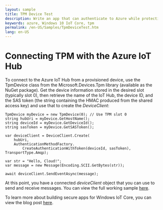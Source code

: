 ```yaml
---
layout: sample
title: TPM Device Test
description: Write an app that can authenticate to Azure while protecting the security-sensitive information on the device
keywords: azure, Windows 10 IoT Core, tpm
permalink: /en-US/Samples/TpmDeviceTest.htm
lang: en-US
---
```


# Connecting TPM with the Azure IoT Hub

To connect to the Azure IoT Hub from a provisioned device, use the TpmDevice class from the Microsoft.Devices.Tpm library (available as
the NuGet package). Get the device information stored in the desired slot (typically slot 0), then retrieve the name of the IoT Hub,
the device ID, and the SAS token (the string containing the HMAC produced from the shared access key) and use that to create the  _DeviceClient_:

```
TpmDevice myDevice = new TpmDevice(0); // Use TPM slot 0
string hubUri = myDevice.GetHostName();
string deviceId = myDevice.GetDeviceId();
string sasToken = myDevice.GetSASToken();

var deviceClient = DeviceClient.Create(
    hubUri,
    AuthenticationMethodFactory.
        CreateAuthenticationWithToken(deviceId, sasToken), TransportType.Amqp);

var str = "Hello, Cloud!";
var message = new Message(Encoding.SCII.GetBytes(str));

await deviceClient.SendEventAsync(message);
```

At this point, you have a connected _deviceClient_ object that you can use to send and receive messages. You can view the full working sample [here](https://github.com/ms-iot/samples/tree/develop/Azure/TpmDeviceTest).

To learn more about building secure apps for Windows IoT Core, you can view the blog post [here](https://blogs.windows.com/buildingapps/2016/07/20/building-secure-apps-for-windows-iot-core/#oqFLXiWIL1iCF8j9.97).


